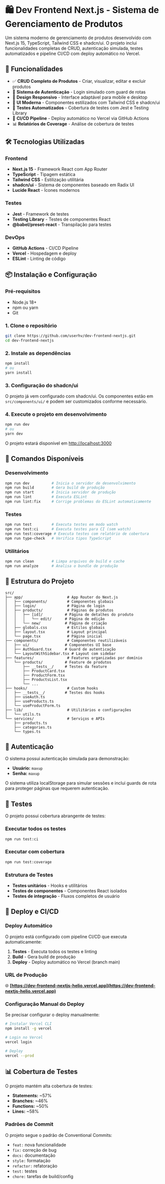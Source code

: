 # 🛍️ Dev Frontend Next.js - Sistema de Gerenciamento de Produtos

Um sistema moderno de gerenciamento de produtos desenvolvido com Next.js 15, TypeScript, Tailwind CSS e shadcn/ui. O projeto inclui funcionalidades completas de CRUD, autenticação simulada, testes automatizados e pipeline CI/CD com deploy automático no Vercel.

## 🚀 Funcionalidades

- ✅ **CRUD Completo de Produtos** - Criar, visualizar, editar e excluir produtos
- 🔐 **Sistema de Autenticação** - Login simulado com guard de rotas
- 📱 **Design Responsivo** - Interface adaptável para mobile e desktop
- 🎨 **UI Moderna** - Componentes estilizados com Tailwind CSS e shadcn/ui
- 🧪 **Testes Automatizados** - Cobertura de testes com Jest e Testing Library
- 🚀 **CI/CD Pipeline** - Deploy automático no Vercel via GitHub Actions
- 📊 **Relatórios de Coverage** - Análise de cobertura de testes

## 🛠️ Tecnologias Utilizadas

### Frontend
- **Next.js 15** - Framework React com App Router
- **TypeScript** - Tipagem estática
- **Tailwind CSS** - Estilização utilitária
- **shadcn/ui** - Sistema de componentes baseado em Radix UI
- **Lucide React** - Ícones modernos

### Testes
- **Jest** - Framework de testes
- **Testing Library** - Testes de componentes React
- **@babel/preset-react** - Transpilação para testes

### DevOps
- **GitHub Actions** - CI/CD Pipeline
- **Vercel** - Hospedagem e deploy
- **ESLint** - Linting de código

## 📦 Instalação e Configuração

### Pré-requisitos
- Node.js 18+ 
- npm ou yarn
- Git

### 1. Clone o repositório
```bash
git clone https://github.com/userhv/dev-frontend-nextjs.git
cd dev-frontend-nextjs
```

### 2. Instale as dependências
```bash
npm install
# ou
yarn install
```

### 3. Configuração do shadcn/ui
O projeto já vem configurado com shadcn/ui. Os componentes estão em `src/components/ui/` e podem ser customizados conforme necessário.

### 4. Execute o projeto em desenvolvimento
```bash
npm run dev
# ou
yarn dev
```

O projeto estará disponível em [http://localhost:3000](http://localhost:3000)

## 🧪 Comandos Disponíveis

### Desenvolvimento
```bash
npm run dev          # Inicia o servidor de desenvolvimento
npm run build        # Gera build de produção
npm run start        # Inicia servidor de produção
npm run lint         # Executa ESLint
npm run lint:fix     # Corrige problemas do ESLint automaticamente
```

### Testes
```bash
npm run test         # Executa testes em modo watch
npm run test:ci      # Executa testes para CI (sem watch)
npm run test:coverage # Executa testes com relatório de cobertura
npm run type-check   # Verifica tipos TypeScript
```

### Utilitários
```bash
npm run clean        # Limpa arquivos de build e cache
npm run analyze      # Analisa o bundle de produção
```

## 📁 Estrutura do Projeto

```
src/
├── app/                    # App Router do Next.js
│   ├── components/         # Componentes globais
│   ├── login/              # Página de login
│   ├── products/           # Páginas de produtos
│   │   ├── [id]/          # Página de detalhes do produto
│   │   │   └── edit/      # Página de edição
│   │   └── new/           # Página de criação
│   ├── globals.css         # Estilos globais
│   ├── layout.tsx          # Layout principal
│   └── page.tsx            # Página inicial
├── components/             # Componentes reutilizáveis
│   ├── ui/                # Componentes UI base
│   ├── AuthGuard.tsx      # Guard de autenticação
│   └── LayoutWithSidebar.tsx # Layout com sidebar
├── features/               # Features organizadas por domínio
│   └── products/          # Feature de produtos
│       ├── __tests__/     # Testes da feature
│       ├── ProductCard.tsx
│       ├── ProductForm.tsx
│       ├── ProductsList.tsx
│       └── ...
├── hooks/                  # Custom hooks
│   ├── __tests__/         # Testes dos hooks
│   ├── useAuth.ts
│   ├── useProducts.ts
│   └── useProductForm.ts
├── lib/                    # Utilitários e configurações
│   └── utils.ts
└── services/               # Serviços e APIs
    ├── products.ts
    ├── categories.ts
    └── types.ts
```

## 🔐 Autenticação

O sistema possui autenticação simulada para demonstração:

- **Usuário:** `maxup`
- **Senha:** `maxup`

O sistema utiliza localStorage para simular sessões e inclui guards de rota para proteger páginas que requerem autenticação.

## 🧪 Testes

O projeto possui cobertura abrangente de testes:

### Executar todos os testes
```bash
npm run test:ci
```

### Executar com cobertura
```bash
npm run test:coverage
```

### Estrutura de Testes
- **Testes unitários** - Hooks e utilitários
- **Testes de componentes** - Componentes React isolados
- **Testes de integração** - Fluxos completos de usuário

## 🚀 Deploy e CI/CD

### Deploy Automático
O projeto está configurado com pipeline CI/CD que executa automaticamente:

1. **Testes** - Executa todos os testes e linting
2. **Build** - Gera build de produção
3. **Deploy** - Deploy automático no Vercel (branch main)

### URL de Produção
🌐 **[https://dev-frontend-nextjs-helio.vercel.app](https://dev-frontend-nextjs-helio.vercel.app)**

### Configuração Manual do Deploy

Se precisar configurar o deploy manualmente:

```bash
# Instalar Vercel CLI
npm install -g vercel

# Login no Vercel
vercel login

# Deploy
vercel --prod
```

## 📊 Cobertura de Testes

O projeto mantém alta cobertura de testes:
- **Statements:** ~57%
- **Branches:** ~46%
- **Functions:** ~50%
- **Lines:** ~58%

### Padrões de Commit
O projeto segue o padrão de Conventional Commits:
- `feat:` nova funcionalidade
- `fix:` correção de bug
- `docs:` documentação
- `style:` formatação
- `refactor:` refatoração
- `test:` testes
- `chore:` tarefas de build/config

